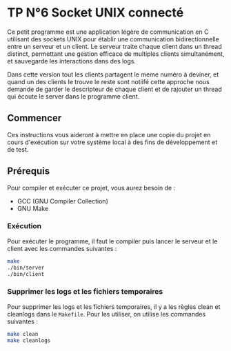 # TP N°6 Socket UNIX connecté

Ce petit programme est une application légère de communication en C utilisant des sockets UNIX pour établir une communication bidirectionnelle entre un serveur et un client. Le serveur traite chaque client dans un thread distinct, permettant une gestion efficace de multiples clients simultanément, et sauvegarde les interactions dans des logs.

Dans cette version tout les clients partagent le meme numéro à deviner, et quand un des clients le trouve le reste sont notiifé cette approche nous demande de garder le descripteur de chaque client et de rajouter un thread qui écoute le server dans le programme client.

## Commencer

Ces instructions vous aideront à mettre en place une copie du projet en cours d'exécution sur votre système local à des fins de développement et de test.

## Prérequis

Pour compiler et exécuter ce projet, vous aurez besoin de :

- GCC (GNU Compiler Collection)
- GNU Make

### Exécution

Pour exécuter le programme, il faut le compiler puis lancer le serveur et le client avec les commandes suivantes :

```bash
make
./bin/server
./bin/client
```

### Supprimer les logs et les fichiers temporaires

Pour supprimer les logs et les fichiers temporaires, il y a les règles clean et cleanlogs dans le `Makefile`. Pour les utiliser, on utilise les commandes suivantes :

```bash
make clean
make cleanlogs
```
